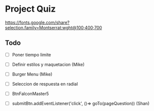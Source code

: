 # Project Quiz

https://fonts.google.com/share?selection.family=Montserrat:wght@100;400;700

## Todo

- [ ] Poner tiempo limite

- [ ] Definir estilos y maquetacion (Mike)

- [ ] Burger Menu (Mike)

- [ ] Seleccion de respuesta en radial

- [ ] BtnFalconMaster5

- [ ] submitBtn.addEventListener('click', ()=> goTo(pageQuestion)) (Shan)